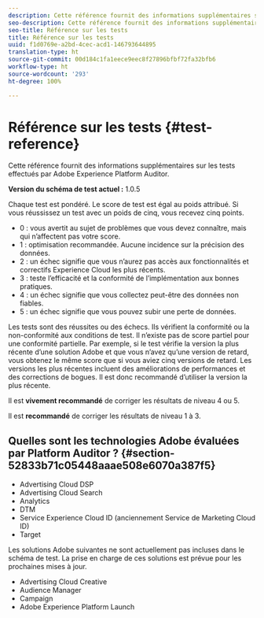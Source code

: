 ```yaml
---
description: Cette référence fournit des informations supplémentaires sur les tests effectués par Adobe Experience Platform Auditor.
seo-description: Cette référence fournit des informations supplémentaires sur les tests effectués par Adobe Experience Platform Auditor.
seo-title: Référence sur les tests
title: Référence sur les tests
uuid: f1d0769e-a2bd-4cec-acd1-146793644895
translation-type: ht
source-git-commit: 00d184c1fa1eece9eec8f27896bfbf72fa32bfb6
workflow-type: ht
source-wordcount: '293'
ht-degree: 100%

---
```



# Référence sur les tests {#test-reference}

Cette référence fournit des informations supplémentaires sur les tests effectués par Adobe Experience Platform Auditor.

**Version du schéma de test actuel :** 1.0.5

Chaque test est pondéré. Le score de test est égal au poids attribué. Si vous réussissez un test avec un poids de cinq, vous recevez cinq points.

* 0 : vous avertit au sujet de problèmes que vous devez connaître, mais qui n’affectent pas votre score.
* 1 : optimisation recommandée. Aucune incidence sur la précision des données.
* 2 : un échec signifie que vous n’aurez pas accès aux fonctionnalités et correctifs Experience Cloud les plus récents.
* 3 : teste l’efficacité et la conformité de l’implémentation aux bonnes pratiques.
* 4 : un échec signifie que vous collectez peut-être des données non fiables.
* 5 : un échec signifie que vous pouvez subir une perte de données.

Les tests sont des réussites ou des échecs. Ils vérifient la conformité ou la non-conformité aux conditions de test. Il n’existe pas de score partiel pour une conformité partielle. Par exemple, si le test vérifie la version la plus récente d’une solution Adobe et que vous n’avez qu’une version de retard, vous obtenez le même score que si vous aviez cinq versions de retard. Les versions les plus récentes incluent des améliorations de performances et des corrections de bogues. Il est donc recommandé d’utiliser la version la plus récente.

Il est **vivement recommandé** de corriger les résultats de niveau 4 ou 5.

Il est **recommandé** de corriger les résultats de niveau 1 à 3.

## Quelles sont les technologies Adobe évaluées par Platform Auditor ? {#section-52833b71c05448aaae508e6070a387f5}

* Advertising Cloud DSP
* Advertising Cloud Search
* Analytics
* DTM
* Service Experience Cloud ID (anciennement Service de Marketing Cloud ID)
* Target

Les solutions Adobe suivantes ne sont actuellement pas incluses dans le schéma de test. La prise en charge de ces solutions est prévue pour les prochaines mises à jour.

* Advertising Cloud Creative
* Audience Manager
* Campaign
* Adobe Experience Platform Launch
